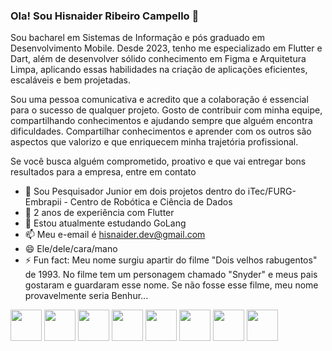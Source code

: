 ### Ola! Sou Hisnaider Ribeiro Campello 👋

Sou bacharel em Sistemas de Informação e pós graduado em Desenvolvimento Mobile. Desde 2023, tenho me especializado em Flutter e Dart, além de desenvolver sólido conhecimento em Figma e Arquitetura Limpa, aplicando essas habilidades na criação de aplicações eficientes, escaláveis e bem projetadas.

Sou uma pessoa comunicativa e acredito que a colaboração é essencial para o sucesso de qualquer projeto. Gosto de contribuir com minha equipe, compartilhando conhecimentos e ajudando sempre que alguém encontra dificuldades. Compartilhar conhecimentos e aprender com os outros são aspectos que valorizo e que enriquecem minha trajetória profissional.

Se você busca alguém comprometido, proativo e que vai entregar bons resultados para a empresa, entre em contato

- 🔭 Sou Pesquisador Junior em dois projetos dentro do iTec/FURG-Embrapii - Centro de Robótica e Ciência de Dados
- 🌲 2 anos de experiência com Flutter
- 🌱 Estou atualmente estudando GoLang
- 📫 Meu e-email é hisnaider.dev@gmail.com
- 😄 Ele/dele/cara/mano
- ⚡ Fun fact: Meu nome surgiu apartir do filme "Dois velhos rabugentos" de 1993. No filme tem um personagem chamado "Snyder" e meus pais gostaram e guardaram esse nome. Se não fosse esse filme, meu nome provavelmente seria Benhur...


<div style="display=inline-block">
  <img src="https://cdn.jsdelivr.net/gh/devicons/devicon/icons/flutter/flutter-original.svg" height=50/>
  <img src="https://cdn.jsdelivr.net/gh/devicons/devicon@latest/icons/dart/dart-original.svg" height=50/>
  <img src="https://cdn.jsdelivr.net/gh/devicons/devicon/icons/figma/figma-original.svg" height=50/>
  <img src="https://cdn.jsdelivr.net/gh/devicons/devicon/icons/react/react-original.svg" height=50/>
  <img src="https://cdn.jsdelivr.net/gh/devicons/devicon/icons/nodejs/nodejs-original.svg" height=50/>
  <img src="https://cdn.jsdelivr.net/gh/devicons/devicon/icons/python/python-original.svg" height=50/>
  <img src="https://cdn.jsdelivr.net/gh/devicons/devicon/icons/html5/html5-original.svg" height=50/>
  <img src="https://cdn.jsdelivr.net/gh/devicons/devicon/icons/css3/css3-original.svg" height=50/> 
</div>

          
         


